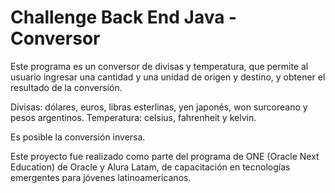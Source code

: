 # Challenge Back End Java - Conversor

Este programa es un conversor de divisas y temperatura, que permite al usuario ingresar una cantidad y una unidad de origen y destino, y obtener el resultado de la conversión.

Divisas: dólares, euros, libras esterlinas, yen japonés, won surcoreano y pesos argentinos.
Temperatura: celsius, fahrenheit y kelvin.

Es posible la conversión inversa.

Este proyecto fue realizado como parte del programa de ONE (Oracle Next Education) de Oracle y Alura Latam, de capacitación en tecnologías emergentes para jóvenes latinoamericanos. 
